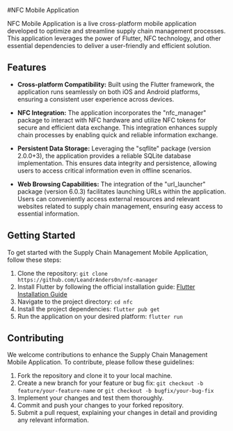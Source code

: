 #NFC Mobile Application

NFC Mobile Application is a live cross-platform mobile application developed to optimize and streamline supply chain management processes. This application leverages the power of Flutter, NFC technology, and other essential dependencies to deliver a user-friendly and efficient solution.

## Features

- **Cross-platform Compatibility:** Built using the Flutter framework, the application runs seamlessly on both iOS and Android platforms, ensuring a consistent user experience across devices.

- **NFC Integration:** The application incorporates the "nfc_manager" package to interact with NFC hardware and utilize NFC tokens for secure and efficient data exchange. This integration enhances supply chain processes by enabling quick and reliable information exchange.

- **Persistent Data Storage:** Leveraging the "sqflite" package (version 2.0.0+3), the application provides a reliable SQLite database implementation. This ensures data integrity and persistence, allowing users to access critical information even in offline scenarios.

- **Web Browsing Capabilities:** The integration of the "url_launcher" package (version 6.0.3) facilitates launching URLs within the application. Users can conveniently access external resources and relevant websites related to supply chain management, ensuring easy access to essential information.

## Getting Started

To get started with the Supply Chain Management Mobile Application, follow these steps:

1. Clone the repository: `git clone https://github.com/LeandrAnders0n/nfc-manager`
2. Install Flutter by following the official installation guide: [Flutter Installation Guide](https://flutter.dev/docs/get-started/install)
3. Navigate to the project directory: `cd nfc`
4. Install the project dependencies: `flutter pub get`
5. Run the application on your desired platform: `flutter run`

## Contributing

We welcome contributions to enhance the Supply Chain Management Mobile Application. To contribute, please follow these guidelines:

1. Fork the repository and clone it to your local machine.
2. Create a new branch for your feature or bug fix: `git checkout -b feature/your-feature-name` or `git checkout -b bugfix/your-bug-fix`
3. Implement your changes and test them thoroughly.
4. Commit and push your changes to your forked repository.
5. Submit a pull request, explaining your changes in detail and providing any relevant information.
